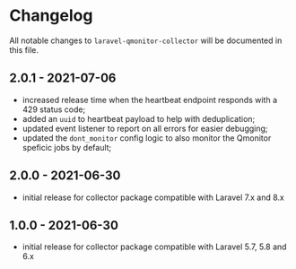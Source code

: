 # Changelog

All notable changes to `laravel-qmonitor-collector` will be documented in this file.

## 2.0.1 - 2021-07-06
- increased release time when the heartbeat endpoint responds with a 429 status code;
- added an `uuid` to heartbeat payload to help with deduplication;
- updated event listener to report on all errors for easier debugging;
- updated the `dont_monitor` config logic to also monitor the Qmonitor speficic jobs by default;

## 2.0.0 - 2021-06-30

- initial release for collector package compatible with Laravel 7.x and 8.x

## 1.0.0 - 2021-06-30

- initial release for collector package compatible with Laravel 5.7, 5.8 and 6.x
